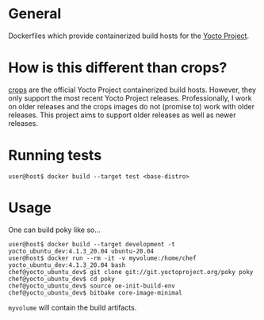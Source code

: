 # General

Dockerfiles which provide containerized build hosts for the [Yocto Project](https://www.yoctoproject.org/).

# How is this different than crops?

[crops](https://github.com/crops) are the official Yocto Project containerized
build hosts. However, they only support the most recent Yocto Project releases.
Professionally, I work on older releases and the crops images do not (promise
to) work with older releases. This project aims to support older releases as
well as newer releases.

# Running tests

```
user@host$ docker build --target test <base-distro>
```

# Usage


One can build poky like so...

```
user@host$ docker build --target development -t yocto_ubuntu_dev:4.1.3_20.04 ubuntu-20.04
user@host$ docker run --rm -it -v myvolume:/home/chef yocto_ubuntu_dev:4.1.3_20.04 bash
chef@yocto_ubuntu_dev$ git clone git://git.yoctoproject.org/poky poky
chef@yocto_ubuntu_dev$ cd poky
chef@yocto_ubuntu_dev$ source oe-init-build-env
chef@yocto_ubuntu_dev$ bitbake core-image-minimal
```

`myvolume` will contain the build artifacts.

